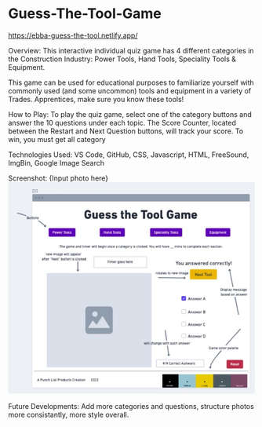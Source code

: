 # Guess-The-Tool-Game

https://ebba-guess-the-tool.netlify.app/


Overview:
This interactive individual quiz game has 4 different categories in the Construction Industry: Power Tools, Hand Tools, Speciality Tools & Equipment. 

This game can be used for educational purposes to familiarize yourself with commonly used (and some uncommon) tools and equipment in a variety of Trades. Apprentices, make sure you know these tools!

How to Play:
To play the quiz game, select one of the category buttons and answer the 10 questions under each topic. 
The Score Counter, located between the Restart and Next Question buttons, will track your score. To win, you must get all category 


Technologies Used:
VS Code, GitHub, CSS, Javascript, HTML, FreeSound, ImgBin, Google Image Search

Screenshot:
{Input photo here} 
![Alt text](assets/images/WireFrameSetUp.jpg "Optional title")
<!-- ![WireFrame Setup Img](/assets/images/WireFrameSetUp.jpg "WireFrame Setup Img") -->

Future Developments:
Add more categories and questions, structure photos more consistantly, more style overall.